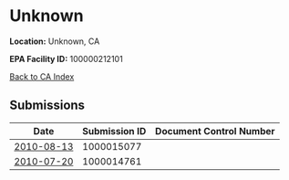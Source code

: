 # Unknown

**Location:** Unknown, CA

**EPA Facility ID:** 100000212101

[Back to CA Index](../../index.md)

## Submissions

| Date | Submission ID | Document Control Number |
|------|--------------|-------------------------|
| [2010-08-13](submissions/1000015077.md) | 1000015077 |  |
| [2010-07-20](submissions/1000014761.md) | 1000014761 |  |

